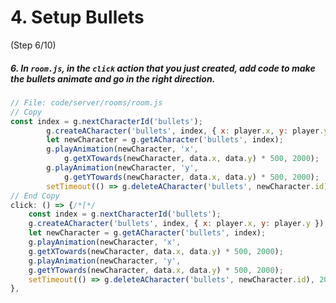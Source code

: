 # 4. Setup Bullets
 (Step 6/10)

##### 6. In `room.js`, in the `click` action that you just created, add code to make the bullets animate and go in the right direction.

``` javascript
// File: code/server/rooms/room.js
// Copy
const index = g.nextCharacterId('bullets');
		g.createACharacter('bullets', index, { x: player.x, y: player.y });
		let newCharacter = g.getACharacter('bullets', index);
		g.playAnimation(newCharacter, 'x',
			g.getXTowards(newCharacter, data.x, data.y) * 500, 2000);  
		g.playAnimation(newCharacter, 'y',
			g.getYTowards(newCharacter, data.x, data.y) * 500, 2000);
		setTimeout(() => g.deleteACharacter('bullets', newCharacter.id), 2000);
// End Copy
click: () => {/*[*/
	const index = g.nextCharacterId('bullets');
	g.createACharacter('bullets', index, { x: player.x, y: player.y });
	let newCharacter = g.getACharacter('bullets', index);
	g.playAnimation(newCharacter, 'x',
	g.getXTowards(newCharacter, data.x, data.y) * 500, 2000);  
	g.playAnimation(newCharacter, 'y',
	g.getYTowards(newCharacter, data.x, data.y) * 500, 2000);
	setTimeout(() => g.deleteACharacter('bullets', newCharacter.id), 2000);/*]*/
},
		
```